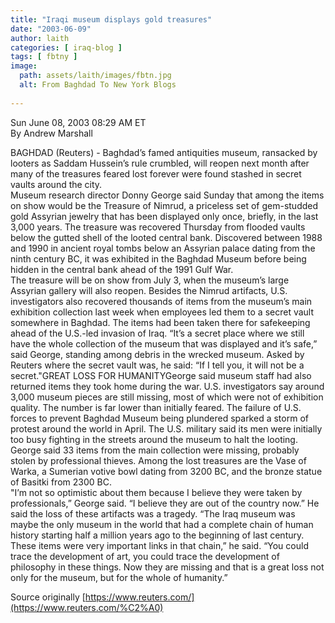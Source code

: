 ```yaml
---
title: "Iraqi museum displays gold treasures"
date: "2003-06-09"
author: laith
categories: [ iraq-blog ]
tags: [ fbtny ]
image:
  path: assets/laith/images/fbtn.jpg
  alt: From Baghdad To New York Blogs
  
---
```


Sun June 08, 2003 08:29 AM ET  
By Andrew Marshall  
  
BAGHDAD (Reuters) - Baghdad’s famed antiquities museum, ransacked by looters as Saddam Hussein’s rule crumbled, will reopen next month after many of the treasures feared lost forever were found stashed in secret vaults around the city.  
Museum research director Donny George said Sunday that among the items on show would be the Treasure of Nimrud, a priceless set of gem-studded gold Assyrian jewelry that has been displayed only once, briefly, in the last 3,000 years. The treasure was recovered Thursday from flooded vaults below the gutted shell of the looted central bank. Discovered between 1988 and 1990 in ancient royal tombs below an Assyrian palace dating from the ninth century BC, it was exhibited in the Baghdad Museum before being hidden in the central bank ahead of the 1991 Gulf War.  
The treasure will be on show from July 3, when the museum’s large Assyrian gallery will also reopen. Besides the Nimrud artifacts, U.S. investigators also recovered thousands of items from the museum’s main exhibition collection last week when employees led them to a secret vault somewhere in Baghdad. The items had been taken there for safekeeping ahead of the U.S.-led invasion of Iraq. “It’s a secret place where we still have the whole collection of the museum that was displayed and it’s safe,” said George, standing among debris in the wrecked museum. Asked by Reuters where the secret vault was, he said: “If I tell you, it will not be a secret."GREAT LOSS FOR HUMANITYGeorge said museum staff had also returned items they took home during the war. U.S. investigators say around 3,000 museum pieces are still missing, most of which were not of exhibition quality. The number is far lower than initially feared. The failure of U.S. forces to prevent Baghdad Museum being plundered sparked a storm of protest around the world in April. The U.S. military said its men were initially too busy fighting in the streets around the museum to halt the looting. George said 33 items from the main collection were missing, probably stolen by professional thieves. Among the lost treasures are the Vase of Warka, a Sumerian votive bowl dating from 3200 BC, and the bronze statue of Basitki from 2300 BC.  
"I’m not so optimistic about them because I believe they were taken by professionals,” George said. “I believe they are out of the country now.” He said the loss of these artifacts was a tragedy. “The Iraq museum was maybe the only museum in the world that had a complete chain of human history starting half a million years ago to the beginning of last century. These items were very important links in that chain,” he said. “You could trace the development of art, you could trace the development of philosophy in these things. Now they are missing and that is a great loss not only for the museum, but for the whole of humanity.”  
  
Source originally [https://www.reuters.com/](https://www.reuters.com/%C2%A0)
